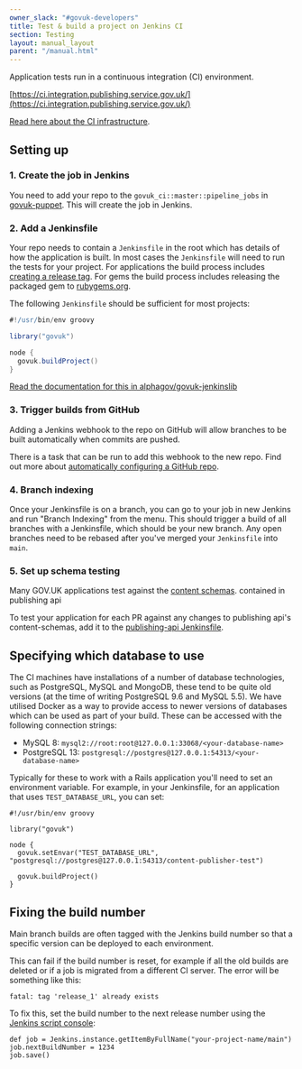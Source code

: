 ```yaml
---
owner_slack: "#govuk-developers"
title: Test & build a project on Jenkins CI
section: Testing
layout: manual_layout
parent: "/manual.html"
---
```


Application tests run in a continuous integration (CI) environment.

[https://ci.integration.publishing.service.gov.uk/](https://ci.integration.publishing.service.gov.uk/)

[Read here about the CI infrastructure](/manual/jenkins-ci.html).

## Setting up

### 1. Create the job in Jenkins

You need to add your repo to the `govuk_ci::master::pipeline_jobs` in [govuk-puppet][pipeline_jobs]. This will create the job in Jenkins.

[pipeline_jobs]: https://github.com/alphagov/govuk-puppet/blob/main/hieradata_aws/common.yaml

### 2. Add a Jenkinsfile

Your repo needs to contain a `Jenkinsfile` in the root which has
details of how the application is built. In most cases the `Jenkinsfile` will need to run the tests for your project. For applications the build process includes [creating a release tag](/manual/development-pipeline.html). For gems the build process includes releasing the packaged gem to [rubygems.org](https://rubygems.org).

The following `Jenkinsfile` should be sufficient for most projects:

```groovy
#!/usr/bin/env groovy

library("govuk")

node {
  govuk.buildProject()
}
```

[Read the documentation for this in alphagov/govuk-jenkinslib][jenkinslib]

[jenkinslib]: https://github.com/alphagov/govuk-jenkinslib

### 3. Trigger builds from GitHub

Adding a Jenkins webhook to the repo on GitHub will allow branches to be
built automatically when commits are pushed.

There is a task that can be run to add this webhook to the new repo. Find
out more about [automatically configuring a GitHub repo][auto-config].

[auto-config]: /manual/configure-github-repo.html

### 4. Branch indexing

Once your Jenkinsfile is on a branch, you can go to your job in new Jenkins and
run "Branch Indexing" from the menu. This should trigger a build of all branches
with a Jenkinsfile, which should be your new branch. Any open branches need to be rebased after you've merged your `Jenkinsfile` into `main`.

### 5. Set up schema testing

Many GOV.UK applications test against the
[content schemas](https://github.com/alphagov/publishing-api/blob/main/content_schemas). contained in publishing api

To test your application for each PR against any changes to publishing api's content-schemas, add it to the [publishing-api
Jenkinsfile](https://github.com/alphagov/publishing-api/blob/main/Jenkinsfile).

## Specifying which database to use

The CI machines have installations of a number of database technologies, such
as PostgreSQL, MySQL and MongoDB, these tend to be quite old versions (at the
time of writing PostgreSQL 9.6 and MySQL 5.5). We have utilised Docker as a
way to provide access to newer versions of databases which can be used as
part of your build. These can be accessed with the following connection strings:

- MySQL 8: `mysql2://root:root@127.0.0.1:33068/<your-database-name>`
- PostgreSQL 13: `postgresql://postgres@127.0.0.1:54313/<your-database-name>`

Typically for these to work with a Rails application you'll need to set an
environment variable. For example, in your Jenkinsfile, for an application
that uses `TEST_DATABASE_URL`, you can set:

```
#!/usr/bin/env groovy

library("govuk")

node {
  govuk.setEnvar("TEST_DATABASE_URL", "postgresql://postgres@127.0.0.1:54313/content-publisher-test")

  govuk.buildProject()
}
```

## Fixing the build number

Main branch builds are often tagged with the Jenkins build number so that a
specific version can be deployed to each environment.

This can fail if the build number is reset, for example if all the old builds
are deleted or if a job is migrated from a different CI server. The error will
be something like this:

```
fatal: tag 'release_1' already exists
```

To fix this, set the build number to the next release number using the [Jenkins
script console](https://ci.integration.publishing.service.gov.uk/script):

```
def job = Jenkins.instance.getItemByFullName("your-project-name/main")
job.nextBuildNumber = 1234
job.save()
```
